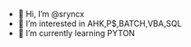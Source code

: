 - 👋 Hi, I’m @sryncx
- 👀 I’m interested in AHK,P$,BATCH,VBA,SQL
- 🌱 I’m currently learning PYTON

<!---
sryncx/sryncx is a ✨ special ✨ repository because its `README.md` (this file) appears on your GitHub profile.
You can click the Preview link to take a look at your changes.
--->
